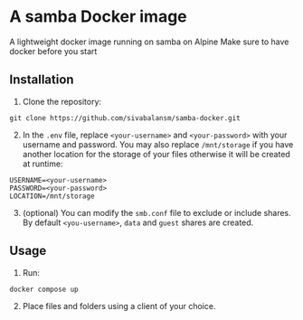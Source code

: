 # A samba Docker image
A lightweight docker image running on samba on Alpine
Make sure to have docker before you start

## Installation 
1. Clone the repository:
```
git clone https://github.com/sivabalansm/samba-docker.git
``` 
2. In the `.env` file, replace `<your-username>` and `<your-password>` with your username and password. You may also replace `/mnt/storage` if you have another location for the storage of your files otherwise it will be created at runtime:
```
USERNAME=<your-username>
PASSWORD=<your-password>
LOCATION=/mnt/storage
```
3. (optional) You can modify the `smb.conf` file to exclude or include shares. By default `<you-username>`, `data` and `guest` shares are created. 

## Usage
1. Run:

```
docker compose up
```
2. Place files and folders using a client of your choice.
